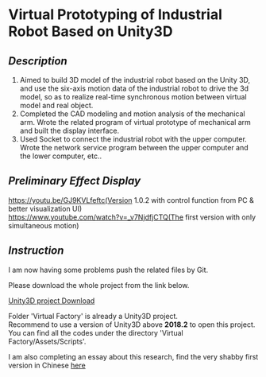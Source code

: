 # Virtual Prototyping of Industrial Robot Based on Unity3D
## *Description*
1. Aimed to build 3D model of the industrial robot based on the Unity 3D, and use the six-axis motion data of the industrial robot to drive the 3d model, so as to realize real-time synchronous motion between virtual model and real object.
2. Completed the CAD modeling and motion analysis of the mechanical arm. Wrote the related program of virtual prototype of mechanical arm and built the display interface.
3. Used Socket to connect the industrial robot with the upper computer. Wrote the network service program between the upper computer and the lower computer, etc..
## *Preliminary Effect Display*
https://youtu.be/GJ9KVLfeftc(Version 1.0.2 with control function from PC & better visualization  UI)  
https://www.youtube.com/watch?v=_v7NjdfjCTQ(The first version with only simultaneous motion)
## *Instruction*
I am now having some problems push the related files by Git.

Please download the whole project from the link below.

[Unity3D project Download](https://drive.google.com/open?id=1b2rE-vnOvlX41jLxBW0wjWPsfUpQ5Lrn)

Folder 'Virtual Factory' is already a Unity3D project.   
Recommend to use a version of Unity3D above **2018.2** to open this project.   
You can find all the codes under the directory 'Virtual Factory/Assets/Scripts'.  

I am also completing an essay about this research, find the very shabby first version in Chinese [here](https://drive.google.com/open?id=1fVowi8dBVpidwzCsw2xcJZWmn_ISRV2L)
